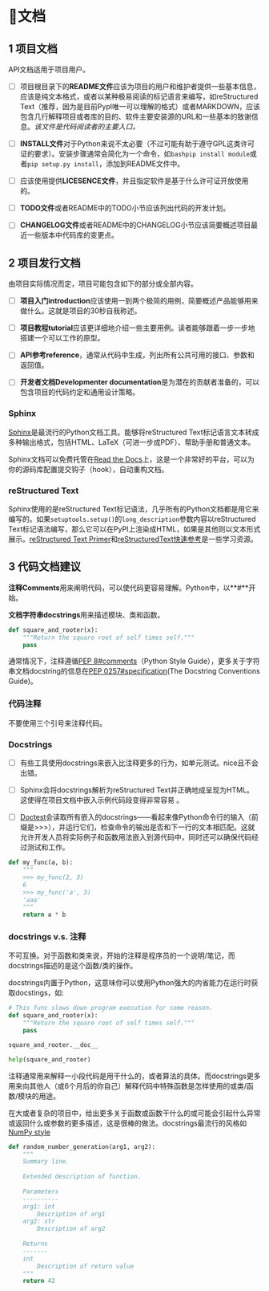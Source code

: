 # :memo:文档

## 1 项目文档
API文档适用于项目用户。

+ [ ] 项目根目录下的**README文件**应该为项目的用户和维护者提供一些基本信息，应该是纯文本格式，或者以某种极易阅读的标记语言来编写，如reStructured Text（推荐，因为是目前PypI唯一可以理解的格式）或者MARKDOWN，应该包含几行解释项目或者库的目的、软件主要安装源的URL和一些基本的致谢信息。*该文件是代码阅读者的主要入口。*

+ [ ] **INSTALL文件**对于Python来说不太必要（不过可能有助于遵守GPL这类许可证的要求）。安装步骤通常会简化为一个命令，如`bashpip install module`或者`pip setup.py install`，添加到README文件中。

+ [ ] 应该使用提供**LICESENCE文件**，并且指定软件是基于什么许可证开放使用的。

+ [ ] **TODO文件**或者README中的TODO小节应该列出代码的开发计划。

+ [ ] **CHANGELOG文件**或者README中的CHANGELOG小节应该简要概述项目最近一些版本中代码库的变更点。

## 2 项目发行文档
由项目实际情况而定，项目可能包含如下的部分或全部内容。
+ [ ] **项目入门introduction**应该使用一到两个极简的用例，简要概述产品能够用来做什么。这就是项目的30秒自我称述。

+ [ ] **项目教程tutorial**应该更详细地介绍一些主要用例。读者能够跟着一步一步地搭建一个可以工作的原型。

+ [ ] **API参考reference**，通常从代码中生成，列出所有公共可用的接口、参数和返回值。

+ [ ] **开发者文档Developmenter documentation**是为潜在的贡献者准备的，可以包含项目的代码约定和通用设计策略。

### Sphinx
[Sphinx](http://www.sphinx-doc.org/en/master/)是最流行的Python文档工具。能够将reStructured Text标记语言文本转成多种输出格式，包括HTML、LaTeX（可进一步成PDF）、帮助手册和普通文本。

Sphinx文档可以免费托管在[Read the Docs](https://readthedocs.org/)上，这是一个非常好的平台，可以为你的源码库配置提交钩子（hook），自动重构文档。

### reStructured Text
Sphinx使用的是reStructured Text标记语法，几乎所有的Python文档都是用它来编写的。如果`setuptools.setup()`的`long_description`参数内容以reStructured Text标记语法编写，那么它可以在PyPI上渲染成HTML，如果是其他则以文本形式展示。[reStructured Text Primer](http://www.sphinx-doc.org/en/master/usage/restructuredtext/basics.html)和[reStructuredText快速参考](http://docutils.sourceforge.net/docs/user/rst/quickref.html)是一些学习资源。

## 3 代码文档建议
**注释Comments**用来阐明代码，可以使代码更容易理解。Python中，以**#**开始。

**文档字符串docstrings**用来描述模块、类和函数。
```python
def square_and_rooter(x):
    """Return the square root of self times self."""
    pass
```
通常情况下，注释遵循[PEP 8#comments](https://www.python.org/dev/peps/pep-0008/#comments)（Python Style Guide），更多关于字符串文档docstring的信息在[PEP 0257#specification](https://www.python.org/dev/peps/pep-0257/#specification)(The Docstring Conventions Guide)。

### 代码注释
不要使用三个引号来注释代码。

### Docstrings
-[ ] 有些工具使用docstrings来嵌入比注释更多的行为，如单元测试。nice且不会出错。

-[ ] Sphinx会将docstrings解析为reStructured Text并正确地成呈现为HTML。这使得在项目文档中嵌入示例代码段变得非常容易
。
-[ ] [Doctest](https://docs.python.org/3/library/doctest.html)会读取所有嵌入的docstrings——看起来像Python命令行的输入（前缀是>>>），并运行它们，检查命令的输出是否和下一行的文本相匹配。这就允许开发人员将实际例子和函数用法嵌入到源代码中，同时还可以确保代码经过测试和工作。
```python
def my_func(a, b):
    """
    >>> my_func(2, 3)
    6
    >>> my_func('a', 3)
    'aaa'
    """
    return a * b
```

### docstrings v.s. 注释
不可互换。对于函数和类来说，开始的注释是程序员的一个说明/笔记，而docstrings描述的是这个函数/类的操作。

docstrings内置于Python，这意味你可以使用Python强大的内省能力在运行时获取docstings，如:
```python
# This func slows down program execution for some reason.
def square_and_rooter(x):
    """Return the square root of self times self."""
    pass
```

```python
square_and_rooter.__doc__
```
```python
help(square_and_rooter)
```

注释通常用来解释一小段代码是用干什么的，或者算法的具体。而docstrings更多用来向其他人（或6个月后的你自己）解释代码中特殊函数是怎样使用的或类/函数/模块的用途。

在大或者复杂的项目中，给出更多关于函数或函数干什么的或可能会引起什么异常或返回什么或参数的更多描述，这是很棒的做法。docstrings最流行的风格如[NumPy style](http://sphinxcontrib-napoleon.readthedocs.io/en/latest/example_numpy.html)
```python
def random_number_generation(arg1, arg2):
    """
    Summary line.
    
    Extended description of function.
    
    Parameters
    ----------
    arg1: int
        Description of arg1
    arg2: str
        Description of arg2
    
    Returns
    -------
    int
        Description of return value
    """
    return 42
```